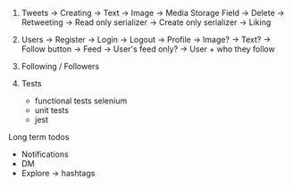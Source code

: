 1. Tweets
    -> Creating
        -> Text
        -> Image -> Media Storage Field
    -> Delete
    -> Retweeting
        -> Read only serializer
        -> Create only serializer
    -> Liking

2. Users
    -> Register
    -> Login
    -> Logout
    -> Profile
        -> Image?
        -> Text?
        -> Follow button
    -> Feed
        -> User's feed only?
        -> User + who they follow


3. Following / Followers

4. Tests
	- functional tests selenium
	- unit tests
	- jest

Long term todos
- Notifications
- DM
- Explore -> hashtags